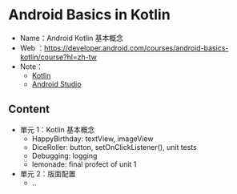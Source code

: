 # Android Basics in Kotlin
 
- Name：Android Kotlin 基本概念
- Web ：https://developer.android.com/courses/android-basics-kotlin/course?hl=zh-tw
- Note：
	- [Kotlin](https://hackmd.io/2PVqPM9aScy1_5AZJfBHlg?both)
	- [Android Studio](https://hackmd.io/8V3dt_jpQ_WXw3Rr2bKDSQ)

## Content
- 單元 1：Kotlin 基本概念
	- HappyBirthday: textView, imageView
	- DiceRoller: button, setOnClickListener(), unit tests
	- Debugging: logging
	- lemonade: final profect of unit 1
- 單元 2：版面配置
	- ..